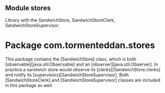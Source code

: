 ## Module stores

Library with the SandwichStore, SandwichStoreClerk, SandwichStoreSupervisor.

# Package com.tormenteddan.stores

This package contains the [SandwichStore] class, which is both
[observable][java.util.Observable] and an
[observer][java.util.Observer]. In practice a sandwich store would
observe its [clerks][SandwichStore.clerks] and notify its
[supervisors][SandwichStoreSupervisor]. Both [SandwichStoreClerk]
and [SandwichStoreSupervisor] classes are included in this package as well.